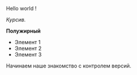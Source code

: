  Hello world !

*Курсив.*

**Полужирный**

* Элемент 1
* Элемент 2
* Элемент 3


 Начинаем наше знакомство с контролем версий.